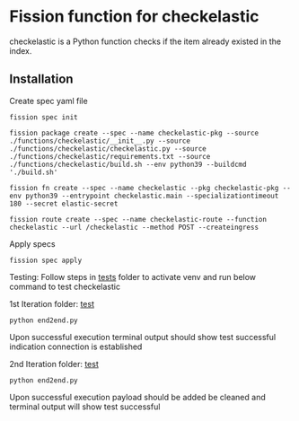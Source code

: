 # Fission function for checkelastic 

checkelastic is a Python function checks if the item already existed in the index.

## Installation 
 
 

Create spec yaml file
```shell
fission spec init
```
```shell
fission package create --spec --name checkelastic-pkg --source ./functions/checkelastic/__init__.py --source ./functions/checkelastic/checkelastic.py --source ./functions/checkelastic/requirements.txt --source ./functions/checkelastic/build.sh --env python39 --buildcmd './build.sh'
```
```shell
fission fn create --spec --name checkelastic --pkg checkelastic-pkg --env python39 --entrypoint checkelastic.main --specializationtimeout 180 --secret elastic-secret  
```

```shell
fission route create --spec --name checkelastic-route --function checkelastic --url /checkelastic --method POST --createingress
``` 
Apply specs
```shell
fission spec apply
```

Testing: Follow steps in [tests](https://gitlab.unimelb.edu.au/junjwang3/comp90024-team-54/-/tree/main/test?ref_type=heads) folder to activate venv and run below command to test checkelastic

1st Iteration folder: [test](https://gitlab.unimelb.edu.au/junjwang3/comp90024-team-54/-/tree/main/test/1st%20iter/test?ref_type=heads)
```shell
python end2end.py
```
Upon successful execution terminal output should show test successful indication connection is established

2nd Iteration folder: [test](https://gitlab.unimelb.edu.au/junjwang3/comp90024-team-54/-/tree/main/test/2nd%20iter?ref_type=heads)
```shell
python end2end.py
```
Upon successful execution payload should be added be cleaned and terminal output will show test successful